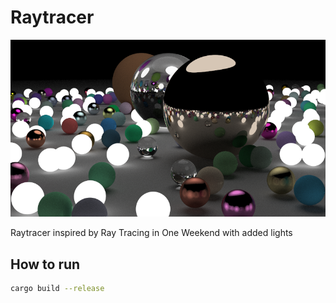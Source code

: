 # Raytracer

![Render](render.png "Render")

Raytracer inspired by Ray Tracing in One Weekend with added lights

## How to run

```zsh
cargo build --release
```
